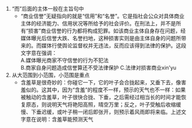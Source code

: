 1. “而”后面的主体一般在主旨句中
    - “商业信誉”无疑指向的就是“信用”和“名誉”。它是指社会公众对具体商业主体的经济能力、信用状况等所给予的社会评价。在刑法上，并不是所有“损害”商业信誉的行为都将构成犯罪。如该商业主体自身存在问题，经媒体曝光后信誉大跌、名誉扫地，这种损害实则是由主体自身的问题所带来的。而媒体行使舆论监督权并无违法，反而应该得到法律的保护。这段文字意在强调：  
    A.媒体曝光商家不守信誉的行为不犯法  
    B.商家自身问题造成信誉算还不受法律保护
    C.法律对损害商业xin'yu
2. 从大范围到小范围，小范围是重点
    - 含羞草是很奇妙的：你碰它一下，它的叶子会合拢起来，又垂下去，像害羞似的。这其中，因为“含羞”的程度不一样，预示的天气也不一样：如果被触动的含羞草，叶子很快合拢、下垂，之后需经过相当长的时间才能恢复原态，则说明天气将艳阳高照，晴空万里；反之，叶子受触后收缩缓慢、下垂迟缓，或叶子稍一闭后即张开，则预示着风雨即将来临。上述文字意在说明：含羞草能预测天气
